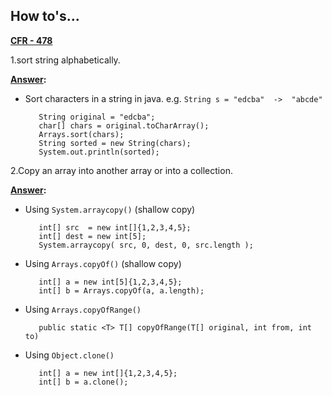 <h2>How to's...</h2>

**<u>CFR - 478</u>**

1.sort string alphabetically.

**<u>Answer</u>:**

   - Sort characters in a string in java. e.g. `String s = "edcba"  ->  "abcde"`
        
            String original = "edcba";
            char[] chars = original.toCharArray();
            Arrays.sort(chars);
            String sorted = new String(chars);
            System.out.println(sorted);
    
2.Copy an array into another array or into a collection.

**<u>Answer</u>:**

   - Using `System.arraycopy()` (shallow copy)    

            int[] src  = new int[]{1,2,3,4,5};
            int[] dest = new int[5];
            System.arraycopy( src, 0, dest, 0, src.length );
 
   - Using `Arrays.copyOf()` (shallow copy)
 
            int[] a = new int[5]{1,2,3,4,5};
            int[] b = Arrays.copyOf(a, a.length);
        
   - Using `Arrays.copyOfRange()`
    
            public static <T> T[] copyOfRange(T[] original, int from, int to)
   
   - Using `Object.clone()`
       
            int[] a = new int[]{1,2,3,4,5};
            int[] b = a.clone();

